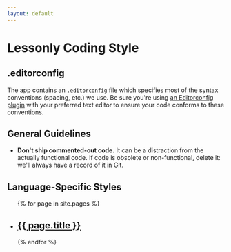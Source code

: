 ```yaml
---
layout: default
---
```


# Lessonly Coding Style

## .editorconfig

The app contains an [`.editorconfig`](https://github.com/lessonly/lessonly/blob/master/.editorconfig) file which specifies most of the syntax conventions (spacing, etc.) we use. Be sure you're using [an Editorconfig plugin](http://editorconfig.org/#download) with your preferred text editor to ensure your code conforms to these conventions.

## General Guidelines

- **Don't ship commented-out code.** It can be a distraction from the actually functional code. If code is obsolete or non-functional, delete it: we'll always have a record of it in Git.

## Language-Specific Styles

<ul class="post-list">
  {% for page in site.pages %}
    <li>
      <h2>
        <a class="post-link" href="{{ page.url | prepend: site.baseurl }}">{{ page.title }}</a>
      </h2>
    </li>
  {% endfor %}
</ul>
